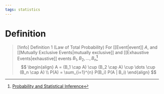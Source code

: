```yaml
---
tags: statistics
---
```


# Definition

> [!info] Definition 1 (Law of Total Probability)
> For [[Event|event]] $A$, and [[Mutually Exclusive Events|mutually exclusive]] and [[Exhaustive Events|exhaustive]] events $B_1, B_2, \dots, B_n$[^1]
> $$
> \begin{align}
> A = (B_1 \cap A) \cup (B_2 \cap A) \cup \dots \cup (B_n \cap A) \\
> P(A) = \sum_{i=1}^{n} P(B_i) P(A | B_i)
> \end{align}
> $$

[^1]: [Probability and Statistical Inference](zotero://open-pdf/library/items/RM5FREYV?page=45)
